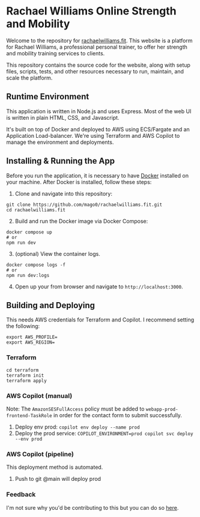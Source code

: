 # Rachael Williams Online Strength and Mobility

Welcome to the repository for [rachaelwilliams.fit](https://rachaelwilliams.fit). This website is a platform for Rachael Williams, a professional personal trainer, to offer her strength and mobility training services to clients.

This repository contains the source code for the website, along with setup files, scripts, tests, and other resources necessary to run, maintain, and scale the platform.

## Runtime Environment

This application is written in Node.js and uses Express. Most of the web UI is written in plain HTML, CSS, and Javascript.

It's built on top of Docker and deployed to AWS using ECS/Fargate and an Application Load-balancer. We're using Terraform and AWS Copilot to manage the environment and deployments.

## Installing & Running the App

Before you run the application, it is necessary to have [Docker](https://docs.docker.com/get-docker/) installed on your machine. After Docker is installed, follow these steps:

1. Clone and navigate into this repository:

```
git clone https://github.com/mago0/rachaelwilliams.fit.git
cd rachaelwilliams.fit
```

2. Build and run the Docker image via Docker Compose:

```
docker compose up
# or
npm run dev
```

3. (optional) View the container logs.

```
docker compose logs -f
# or
npm run dev:logs
```

4. Open up your from browser and navigate to `http://localhost:3000`.

## Building and Deploying

This needs AWS credentials for Terraform and Copilot. I recommend setting the following:

```
export AWS_PROFILE=
export AWS_REGION=
```

### Terraform

```
cd terraform
terraform init
terraform apply
```

### AWS Copilot (manual)

Note: The `AmazonSESFullAccess` policy must be added to `webapp-prod-frontend-TaskRole` in order for the contact form to submit successfully.

1. Deploy env prod: `copilot env deploy --name prod`
2. Deploy the prod service: `COPILOT_ENVIRONMENT=prod copilot svc deploy --env prod`

### AWS Copilot (pipeline)

This deployment method is automated.

1. Push to git @main will deploy prod

### Feedback

I'm not sure why you'd be contributing to this but you can do so [here](https://github.com/mago0/rachaelwilliams.fit/issues).
